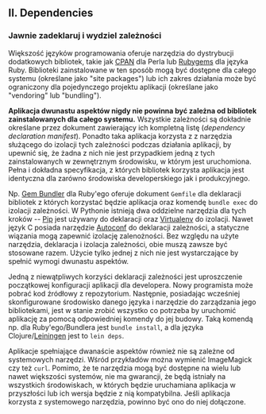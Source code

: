 ## II. Dependencies
### Jawnie zadeklaruj i wydziel zależności

Większość języków programowania oferuje narzędzia do dystrybucji dodatkowych bibliotek, takie jak [CPAN](http://www.cpan.org/) dla Perla lub [Rubygems](http://rubygems.org/) dla języka Ruby. Biblioteki zainstalowane w ten sposób mogą być dostępne dla całego systemu (określane jako "site packages") lub ich zakres działania może być ograniczony dla pojedynczego projektu aplikacji (określane jako "vendoring" lub "bundling").

**Aplikacja dwunastu aspektów nigdy nie powinna być zależna od bibliotek zainstalowanych dla całego systemu.** Wszystkie zależności są dokładnie określane przez dokument zawierający ich kompletną listę (*dependency declaration manifest*). Ponadto taka aplikacja korzysta z z narzędzia służącego do izolacji tych zależności podczas działania aplikacji, by upewnić się, że żadna z nich nie jest przypadkiem jedną z tych zainstalowanych w zewnętrznym środowisku, w którym jest uruchomiona. Pełna i dokładna specyfikacja, z których bibliotek korzysta aplikacja jest identyczna dla zarówno środowiska developerskiego jak i produkcyjnego.

Np. [Gem Bundler](http://gembundler.com/) dla Ruby'ego oferuje dokument `Gemfile` dla deklaracji bibliotek z których korzystać będzie aplikacja oraz komendę `bundle exec` do izolacji zależności.  W Pythonie istnieją dwa oddzielne narzędzia dla tych kroków -- [Pip](http://www.pip-installer.org/en/latest/) jest używany do deklaracji oraz [Virtualenv](http://www.virtualenv.org/en/latest/) do izolacji. Nawet język C posiada narzędzie [Autoconf](http://www.gnu.org/s/autoconf/) do deklaracji zależności, a statyczne wiązania mogą zapewnić izolację zalenożności. Bez względu na użyte narzędzia, deklaracja i izolacja zależności, obie muszą zawsze być stosowane razem. Użycie tylko jednej z nich nie jest wystarczające by spełnić wymogi dwunastu aspektów.

Jedną z niewątpliwych korzyści deklaracji zależności jest uproszczenie początkowej konfiguracji aplikacji dla developera. Nowy programista może pobrać kod źródłowy z repozytorium. Następnie, posiadając wcześniej skonfigurowane środowisko danego języka i narzędzie do zarządzania jego bibliotekami, jest w stanie zrobić wszystko co potrzeba by uruchomić aplikację za pomocą odpowiedniej komendy do jej budowy. Taką komendą np. dla Ruby'ego/Bundlera jest `bundle install`, a dla języka Clojure/[Leiningen](https://github.com/technomancy/leiningen#readme) jest to `lein deps`.

Aplikacje spełniające dwanaście aspektów również nie są zależne od systemowych narzędzi. Wśród przykładów można wymienić ImageMagick czy też `curl`.  Pomimo, że te narzędzia mogą być dostępne na wielu lub nawet większości systemów, nie ma gwarancji, że będą istniały na wszystkich środowiskach, w których będzie uruchamiana aplikacja w przyszłości lub ich wersja będzie z nią kompatybilna. Jeśli aplikacja korzysta z systemowego narzędzia, powinno być ono do niej dołączone.
